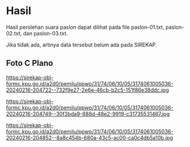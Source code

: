 # Hasil

Hasil perolehan suara paslon dapat dilihat pada file paslon-01.txt, paslon-02.txt, dan paslon-03.txt.

Jika tidak ada, artinya data tersebut belum ada pada SIREKAP.

## Foto C Plano

https://sirekap-obj-formc.kpu.go.id/a2d0/pemilu/ppwp/31/74/06/10/05/3174061005036-20240216-204722--732f9e27-2e6e-46cb-b2c5-151f86e38ddc.jpg

https://sirekap-obj-formc.kpu.go.id/a2d0/pemilu/ppwp/31/74/06/10/05/3174061005036-20240216-204749--30f3bda9-888d-48e2-9919-c31735531467.jpg

https://sirekap-obj-formc.kpu.go.id/a2d0/pemilu/ppwp/31/74/06/10/05/3174061005036-20240216-204852--8a8c454b-680a-43c5-ac00-ca0c4db5a10b.jpg
